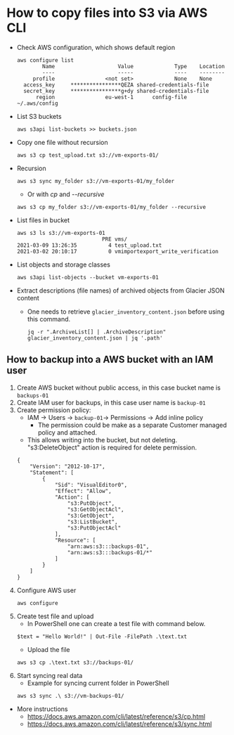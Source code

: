 # How to copy files into S3 via AWS CLI

* Check AWS configuration, which shows default region
    
  ~~~
  aws configure list
          Name                    Value             Type    Location
          ----                    -----             ----    --------
       profile                <not set>             None    None
    access_key     ****************QEZA shared-credentials-file
    secret_key     ****************g+dy shared-credentials-file
        region                eu-west-1      config-file    ~/.aws/config
  ~~~

* List S3 buckets
  ~~~
  aws s3api list-buckets >> buckets.json
  ~~~
  
* Copy one file without recursion
  ~~~
  aws s3 cp test_upload.txt s3://vm-exports-01/
  ~~~

* Recursion
  ~~~
  aws s3 sync my_folder s3://vm-exports-01/my_folder
  ~~~
  * Or with *cp* and *--recursive*
  ~~~
  aws s3 cp my_folder s3://vm-exports-01/my_folder --recursive
  ~~~

* List files in bucket
  ~~~
  aws s3 ls s3://vm-exports-01
                             PRE vms/
  2021-03-09 13:26:35          4 test_upload.txt
  2021-03-02 20:10:17          0 vmimportexport_write_verification
  ~~~

* List objects and storage classes
  ~~~
  aws s3api list-objects --bucket vm-exports-01
  ~~~

* Extract descriptions (file names) of archived objects from Glacier JSON content
    * One needs to retrieve `glacier_inventory_content.json` before using this command.
        ~~~
        jq -r ".ArchiveList[] | .ArchiveDescription" glacier_inventory_content.json | jq '.path'
        ~~~
        
## How to backup into a AWS bucket with an IAM user
1. Create AWS bucket without public access, in this case bucket name is `backups-01`
3. Create IAM user for backups, in this case user name is `backup-01`
4. Create permission policy:
    * IAM -> Users -> `backup-01`-> Permissions -> Add inline policy
        * The permission could be make as a separate Customer managed policy and attached.   
    * This allows writing into the bucket, but not deleting. "s3:DeleteObject" action is required for delete permission.
    ~~~
    {
        "Version": "2012-10-17",
        "Statement": [
            {
                "Sid": "VisualEditor0",
                "Effect": "Allow",
                "Action": [
                    "s3:PutObject",
                    "s3:GetObjectAcl",
                    "s3:GetObject",
                    "s3:ListBucket",
                    "s3:PutObjectAcl"
                ],
                "Resource": [
                    "arn:aws:s3:::backups-01",
                    "arn:aws:s3:::backups-01/*"
                ]
            }
        ]
    }
1. Configure AWS user
    ~~~
    aws configure
    ~~~
1. Create test file and upload
    * In PowerShell one can create a test file with command below.
    ~~~
    $text = "Hello World!" | Out-File -FilePath .\text.txt
    ~~~
    * Upload the file
    ~~~
    aws s3 cp .\text.txt s3://backups-01/
    ~~~
1. Start syncing real data
    * Example for syncing current folder in PowerShell
    ~~~
    aws s3 sync .\ s3://vm-backups-01/
    ~~~

* More instructions
  * https://docs.aws.amazon.com/cli/latest/reference/s3/cp.html
  * https://docs.aws.amazon.com/cli/latest/reference/s3/sync.html
